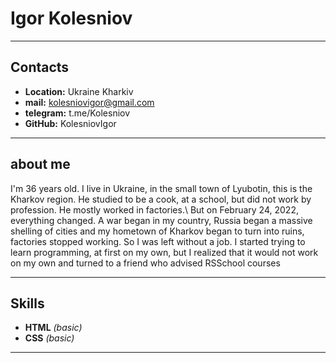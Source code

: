 # Igor Kolesniov
***

## Contacts
* **Location:** Ukraine Kharkiv
* **mail:** kolesniovigor@gmail.com
* **telegram:** t.me/Kolesniov
* **GitHub:** KolesniovIgor
***
## about me
I'm 36 years old. I live in Ukraine, in the small town of Lyubotin, this is the Kharkov region. He studied to be a cook, at a school, but did not work by profession. He mostly worked in factories.\ But on February 24, 2022, everything changed. A war began in my country, Russia began a massive shelling of cities and my hometown of Kharkov began to turn into ruins, factories stopped working. So I was left without a job. I started trying to learn programming, at first on my own, but I realized that it would not work on my own and turned to a friend who advised RSSchool courses
***
## Skills
* **HTML** *(basic)*
* **CSS** *(basic)*
***
